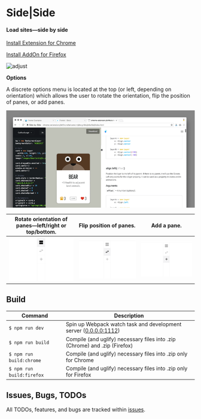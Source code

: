 Side|Side
==============

#### Load sites—side by side

[Install Extension for Chrome](https://chrome.google.com/webstore/detail/side-by-side/bobidkladfnoamglfgpnllbkhjlhjlfb)

[Install AddOn for Firefox](https://addons.mozilla.org/de/firefox/addon/side-side/)

![adjust](./assets/side-by-side_adjust.gif)

**Options**

A discrete options menu is located at the top (or left, depending on orientation) which allows the user to rotate the orientation, flip the position of panes, or add panes.

![options](./assets/side-by-side_options.gif)

| Rotate orientation of panes—left/right or top/bottom.        | Flip position of panes.                              | Add a pane.                                        |
| ------------------------------------------------------------ | ---------------------------------------------------- | -------------------------------------------------- |
| ![Orientation](./assets/side-by-side_options_orientation-crop.png) | ![Flip](./assets/side-by-side_options_flip-crop.png) | ![Add](./assets/side-by-side_options_add-crop.png) |



Build
-------------

| Command | Description |
|-|-|
| `$ npm run dev`   | Spin up Webpack watch task and development server ([0.0.0.0:1112](http://0.0.0.0:1112)) |
| `$ npm run build` | Compile (and uglify) necessary files into .zip (Chrome) and .zip (Firefox) |
| `$ npm run build:chrome` | Compile (and uglify) necessary files into .zip only for Chrome |
| `$ npm run build:firefox` | Compile (and uglify) necessary files into .zip only for Firefox |



Issues, Bugs, TODOs
-------------

All TODOs, features, and bugs are tracked within [issues](https://github.com/frederickk/side-by-side/issues/).
